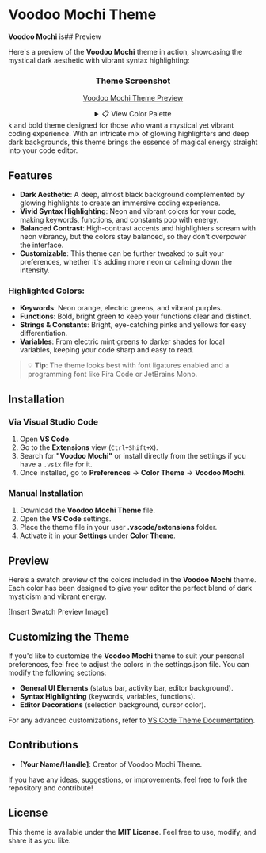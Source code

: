 # Voodoo Mochi Theme

**Voodoo Mochi** is## Preview

Here's a preview of the **Voodoo Mochi** theme in action, showcasing the mystical dark aesthetic with vibrant
syntax highlighting:

<div align="center">

### Theme Screenshot

[Voodoo Mochi Theme Preview](_PRESS.png)

<details>
<summary>📋 View Color Palette</summary>

### Color Swatches

The theme features a carefully curated color palette organized by RGB values, creating the perfect blend of
dark mysticism and vibrant energy:

![Color Swatches](_PRESS.jpeg)

For the complete interactive color reference, see [\_PRESS.md](_PRESS.md).

</details>

</div>k and bold theme designed for those who want a mystical yet vibrant coding
experience. With an intricate mix of glowing highlighters and deep dark backgrounds, this theme brings the
essence of magical energy straight into your code editor.

## Features

- **Dark Aesthetic**: A deep, almost black background complemented by glowing highlights to create an
  immersive coding experience.
- **Vivid Syntax Highlighting**: Neon and vibrant colors for your code, making keywords, functions, and
  constants pop with energy.
- **Balanced Contrast**: High-contrast accents and highlighters scream with neon vibrancy, but the colors stay
  balanced, so they don't overpower the interface.
- **Customizable**: This theme can be further tweaked to suit your preferences, whether it's adding more neon
  or calming down the intensity.

### Highlighted Colors:

- **Keywords**: Neon orange, electric greens, and vibrant purples.
- **Functions**: Bold, bright green to keep your functions clear and distinct.
- **Strings & Constants**: Bright, eye-catching pinks and yellows for easy differentiation.
- **Variables**: From electric mint greens to darker shades for local variables, keeping your code sharp and
  easy to read.

> 💡 **Tip**: The theme looks best with font ligatures enabled and a programming font like Fira Code or
> JetBrains Mono.

## Installation

### Via Visual Studio Code

1. Open **VS Code**.
2. Go to the **Extensions** view (`Ctrl+Shift+X`).
3. Search for **"Voodoo Mochi"** or install directly from the settings if you have a `.vsix` file for it.
4. Once installed, go to **Preferences** → **Color Theme** → **Voodoo Mochi**.

### Manual Installation

1. Download the **Voodoo Mochi Theme** file.
2. Open the **VS Code** settings.
3. Place the theme file in your user **.vscode/extensions** folder.
4. Activate it in your **Settings** under **Color Theme**.

## Preview

Here’s a swatch preview of the colors included in the **Voodoo Mochi** theme. Each color has been designed to
give your editor the perfect blend of dark mysticism and vibrant energy.

[Insert Swatch Preview Image]

## Customizing the Theme

If you'd like to customize the **Voodoo Mochi** theme to suit your personal preferences, feel free to adjust
the colors in the settings.json file. You can modify the following sections:

- **General UI Elements** (status bar, activity bar, editor background).
- **Syntax Highlighting** (keywords, variables, functions).
- **Editor Decorations** (selection background, cursor color).

For any advanced customizations, refer to
[VS Code Theme Documentation](https://code.visualstudio.com/docs/getstarted/keybindings).

## Contributions

- **[Your Name/Handle]**: Creator of Voodoo Mochi Theme.

If you have any ideas, suggestions, or improvements, feel free to fork the repository and contribute!

## License

This theme is available under the **MIT License**. Feel free to use, modify, and share it as you like.
